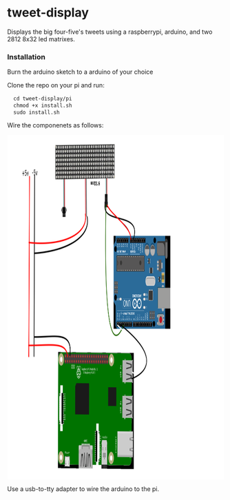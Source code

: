 # tweet-display

Displays the big four-five's tweets using a raspberrypi, arduino, and two 2812 8x32 led matrixes.

### Installation


Burn the arduino sketch to a arduino of your choice

Clone the repo on your pi and run:

```
  cd tweet-display/pi
  chmod +x install.sh
  sudo install.sh

```

Wire the componenets as follows:

<img src="doc/wiring.png" align="center"
     title="Wiring Diagram" width="1200" height="800">

Use a usb-to-tty adapter to wire the arduino to the pi.






